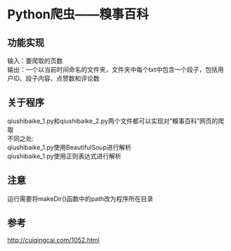 # Python爬虫——糗事百科

## 功能实现
输入：要爬取的页数<br>
输出：一个以当前时间命名的文件夹，文件夹中每个txt中包含一个段子，包括用户ID、段子内容、点赞数和评论数

## 关于程序
qiushibaike_1.py和qiushibaike_2.py两个文件都可以实现对“糗事百科”网页的爬取<br>
不同之处:<br>
qiushibaike_1.py使用BeautifulSoup进行解析<br>
qiushibaike_1.py使用正则表达式进行解析

## 注意
运行需要将makeDir()函数中的path改为程序所在目录

## 参考
http://cuiqingcai.com/1052.html

